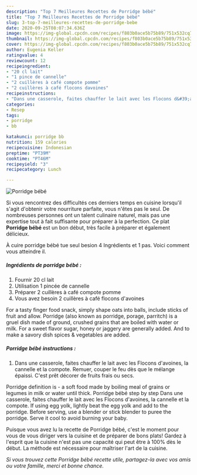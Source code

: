 ```yaml
---
description: "Top 7 Meilleures Recettes de Porridge bébé"
title: "Top 7 Meilleures Recettes de Porridge bébé"
slug: 3-top-7-meilleures-recettes-de-porridge-bebe
date: 2020-09-25T08:07:34.636Z
image: https://img-global.cpcdn.com/recipes/f803b0ace5b75b89/751x532cq70/porridge-bebe-photo-principale-de-la-recette.jpg
thumbnail: https://img-global.cpcdn.com/recipes/f803b0ace5b75b89/751x532cq70/porridge-bebe-photo-principale-de-la-recette.jpg
cover: https://img-global.cpcdn.com/recipes/f803b0ace5b75b89/751x532cq70/porridge-bebe-photo-principale-de-la-recette.jpg
author: Eugenia Keller
ratingvalue: 4
reviewcount: 12
recipeingredient:
- "20 cl lait"
- "1 pince de cannelle"
- "2 cuillères à café compote pomme"
- "2 cuillères à café flocons davoines"
recipeinstructions:
- "Dans une casserole, faites chauffer le lait avec les Flocons d&#39;avoines, la cannelle et la compote. Remuer, couper le feu dès que le mélange épaissi. C&#39;est prêt décorer de fruits frais ou secs."
categories:
- Resep
tags:
- porridge
- bb

katakunci: porridge bb 
nutrition: 159 calories
recipecuisine: Indonesian
preptime: "PT39M"
cooktime: "PT46M"
recipeyield: "3"
recipecategory: Lunch

---
```



![Porridge bébé](https://img-global.cpcdn.com/recipes/f803b0ace5b75b89/751x532cq70/porridge-bebe-photo-principale-de-la-recette.jpg)

Si vous rencontrez des difficultés ces derniers temps en cuisine lorsqu'il s'agit d'obtenir votre nourriture parfaite, vous n'êtes pas le seul. De nombreuses personnes ont un talent culinaire naturel, mais pas une expertise tout à fait suffisante pour préparer à la perfection. Ce plat <strong> Porridge bébé </strong> est un bon début, très facile à préparer et également délicieux.

<!--inarticleads1-->

À cuire porridge bébé tue seul besion 4 Ingrédients et 1 pas. Voici comment vous atteindre il.

##### Ingrédients de porridge bébé :

1. Fournir 20 cl lait
1. Utilisation 1 pincée de cannelle
1. Préparer 2 cuillères à café compote pomme
1. Vous avez besoin 2 cuillères à café flocons d&#39;avoines


For a tasty finger food snack, simply shape oats into balls, include sticks of fruit and allow. Porridge (also known as porridge, porage, parritch) is a gruel dish made of ground, crushed grains that are boiled with water or milk. For a sweet flavor sugar, honey or jaggery are generally added. And to make a savory dish spices &amp; vegetables are added. 

<!--inarticleads2-->

##### Porridge bébé instructions :

1. Dans une casserole, faites chauffer le lait avec les Flocons d&#39;avoines, la cannelle et la compote. Remuer, couper le feu dès que le mélange épaissi. C&#39;est prêt décorer de fruits frais ou secs.


Porridge definition is - a soft food made by boiling meal of grains or legumes in milk or water until thick. Porridge bébé step by step Dans une casserole, faites chauffer le lait avec les Flocons d&#39;avoines, la cannelle et la compote. If using egg yolk, lightly beat the egg yolk and add to the porridge. Before serving, use a blender or stick blender to puree the porridge. Serve it cool to avoid burning your baby. 

<!--inarticleads1-->

<p>
Puisque vous avez lu la recette de Porridge bébé, c'est le moment pour vous de vous diriger vers la cuisine et de préparer de bons plats! Gardez à l'esprit que la cuisine n'est pas une capacité qui peut être à 100% dès le début. La méthode est nécessaire pour maîtriser l'art de la cuisine.
</p>

<p>
<i>Si vous trouvez cette Porridge bébé recette utile, partagez-la avec vos amis ou votre famille, merci et bonne chance.</i>
</p>
